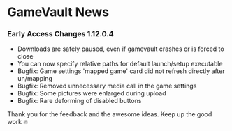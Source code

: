 # GameVault News

### Early Access Changes 1.12.0.4

- Downloads are safely paused, even if gamevault crashes or is forced to close
- You can now specify relative paths for default launch/setup executable
- Bugfix: Game settings 'mapped game' card did not refresh directly after un/mapping
- Bugfix: Removed unnecessary media call in the game settings
- Bugfix: Some pictures were enlarged during upload
- Bugfix: Rare deforming of disabled buttons

Thank you for the feedback and the awesome ideas. Keep up the good work 🔥
